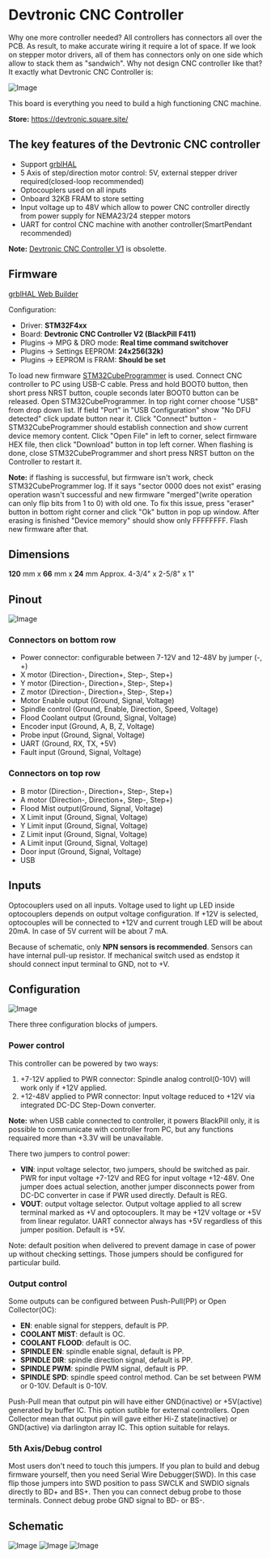 # Devtronic CNC Controller

Why one more controller needed? All controllers has connectors all over the PCB. As result, to make accurate wiring it require a lot of space. If we look on stepper motor drivers, all of them has connectors only on one side which allow to stack them as "sandwich". Why not design CNC controller like that? It exactly what Devtronic CNC Controller is:

![Image](Media/Devtronic_Controller_1.png "Devtronic CNC Controller V2")

This board is everything you need to build a high functioning CNC machine.

**Store:** https://devtronic.square.site/

## The key features of the Devtronic CNC controller

* Support [grblHAL](https://github.com/grblHAL)
* 5 Axis of step/direction motor control: 5V, external stepper driver required(closed-loop recommended)
* Optocouplers used on all inputs
* Onboard 32KB FRAM to store setting
* Input voltage up to 48V which allow to power CNC controller directly from power supply for NEMA23/24 stepper motors
* UART for control CNC machine with another controller(SmartPendant recommended)

**Note:** [Devtronic CNC Controller V1](CNC-Controller-V1/README.md) is obsolette. 

## Firmware

[grblHAL Web Builder](http://svn.io-engineering.com:8080/)

Configuration:

* Driver: **STM32F4xx**
* Board:  **Devtronic CNC Controller V2 (BlackPill F411)**
* Plugins -> MPG & DRO mode:  **Real time command switchover**
* Plugins -> Settings EEPROM: **24x256(32k)**
* Plugins -> EEPROM is FRAM:  **Should be set** 

To load new firmware [STM32CubeProgrammer](https://www.st.com/en/development-tools/stm32cubeprog.html) is used.
Connect CNC controller to PC using USB-C cable. Press and hold BOOT0 button, then short press NRST button, couple seconds later BOOT0 button can be released.
Open STM32CubeProgrammer. In top right corner choose "USB" from drop down list.
If field "Port" in "USB Configuration" show "No DFU detected" click update button near it.
Click "Connect" button - STM32CubeProgrammer should establish connection and show current device memory content.
Click "Open File" in left to corner, select firmware HEX file, then click "Download" button in top left corner.
When flashing is done, close STM32CubeProgrammer and short press NRST button on the Controller to restart it. 

**Note:** if flashing is successful, but firmware isn't work, check STM32CubeProgrammer log. If it says "sector 0000 does not exist" erasing operation wasn't successful and new firmware "merged"(write operation can only flip bits from 1 to 0) with old one. To fix this issue, press "eraser" button in bottom right corner and click "Ok" button in pop up window. After erasing is finished "Device memory" should show only FFFFFFFF. Flash new firmware after that. 

## Dimensions

**120** mm x **66** mm x **24** mm
Approx. 4-3/4" x 2-5/8" x 1"

## Pinout

![Image](Media/Devtronic_Controller_2.png "Devtronic CNC Controller")

### Connectors on bottom row

* Power connector: configurable between 7-12V and 12-48V by jumper (-, +)
* X motor (Direction-, Direction+, Step-, Step+)
* Y motor (Direction-, Direction+, Step-, Step+)
* Z motor (Direction-, Direction+, Step-, Step+)
* Motor Enable output (Ground, Signal, Voltage)
* Spindle control (Ground, Enable, Direction, Speed, Voltage)
* Flood Coolant output (Ground, Signal, Voltage)
* Encoder input (Ground, A, B, Z, Voltage)
* Probe input (Ground, Signal, Voltage)
* UART (Ground, RX, TX, +5V)
* Fault input (Ground, Signal, Voltage)

###  Connectors on top row

* B motor (Direction-, Direction+, Step-, Step+)
* A motor (Direction-, Direction+, Step-, Step+)
* Flood Mist output(Ground, Signal, Voltage)
* X Limit input (Ground, Signal, Voltage)
* Y Limit input (Ground, Signal, Voltage)
* Z Limit input (Ground, Signal, Voltage)
* A Limit input (Ground, Signal, Voltage)
* Door input (Ground, Signal, Voltage)
* USB

## Inputs

Optocouplers used on all inputs. Voltage used to light up LED inside optocouplers depends on output voltage configuration. If +12V is selected, optocouples will be connected to +12V and current trough LED will be about 20mA. In case of 5V current will be about 7 mA.

Because of schematic, only **NPN sensors is recommended**. Sensors can have internal pull-up resistor.
If mechanical switch used as endstop it should connect input terminal to GND, not to +V.

## Configuration

![Image](Media/Devtronic_Controller_3.png "Devtronic CNC Controller")

There three configuration blocks of jumpers.

### Power control

This controller can be powered by two ways:

1. +7-12V applied to PWR connector: Spindle analog control(0-10V) will work only if +12V applied.
2. +12-48V applied to PWR connector: Input voltage reduced to +12V via integrated DC-DC Step-Down converter.

**Note:** when USB cable connected to controller, it powers BlackPill only, it is possible to communicate with controller from PC, but any functions requaired more than +3.3V will be unavailable.

There two jumpers to control power:

* **VIN**: input voltage selector, two jumpers, should be switched as pair. PWR for input voltage +7-12V and REG for input voltage +12-48V. One jumper does actual selection, another jumper disconnects power from DC-DC converter in case if PWR used directly. Default is REG.
* **VOUT**: output voltage selector. Output voltage applied to all screw terminal marked as +V and optocouplers. It may be +12V voltage or +5V from linear regulator. UART connector always has +5V regardless of this jumper position. Default is +5V.

Note: default position when delivered to prevent damage in case of power up without checking settings. Those jumpers should be configured for particular build.

### Output control

Some outputs can be configured between Push-Pull(PP) or Open Collector(OC):

* **EN**: enable signal for steppers, default is PP.
* **COOLANT MIST**: default is OC.
* **COOLANT FLOOD**: default is OC.
* **SPINDLE EN**: spindle enable signal, default is PP.
* **SPINDLE DIR**: spindle direction signal, default is PP.
* **SPINDLE PWM**: spindle PWM signal, default is PP.
* **SPINDLE SPD**: spindle speed control method. Can be set between PWM or 0-10V. Default is 0-10V.
 
Push-Pull mean that output pin will have either GND(inactive) or +5V(active) generated by buffer IC. This option sutible for external controllers.
Open Collector mean that output pin will gave either Hi-Z state(inactive) or GND(active) via darlington array IC. This option suitable for relays.

### 5th Axis/Debug control

Most users don't need to touch this jumpers. If you plan to build and debug firmware yourself, then you need Serial Wire Debugger(SWD). In this case flip those jumpers into SWD position to pass SWCLK and SWDIO signals directly to BD+ and BS+. Then you can connect debug probe to those terminals. Connect debug probe GND signal to BD- or BS-.

## Schematic

![Image](Media/GRBL_Controller.png "Devtronic CNC Controller")
![Image](Media/GRBL_Contrller_Inputs.png "Devtronic CNC Controller")
![Image](Media/GRBL_Controller_Extension.png "Devtronic CNC Controller")

